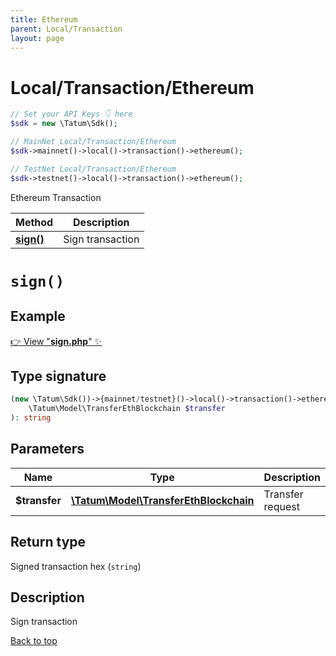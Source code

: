 ```yaml
---
title: Ethereum
parent: Local/Transaction
layout: page
---
```


# Local/Transaction/Ethereum

```php
// Set your API Keys 👇 here
$sdk = new \Tatum\Sdk();

// MainNet Local/Transaction/Ethereum
$sdk->mainnet()->local()->transaction()->ethereum();

// TestNet Local/Transaction/Ethereum
$sdk->testnet()->local()->transaction()->ethereum();
```

Ethereum Transaction

Method | Description
------------- | -------------
[**sign()**](#sign) | Sign transaction

# `sign()`

## Example

[👉 View "**sign.php**" ✨](https://github.com/tatumio/tatum-php/blob/master/examples/Local/Transaction/Ethereum/sign.php)

## Type signature

```php
(new \Tatum\Sdk())->{mainnet/testnet}()->local()->transaction()->ethereum()->sign(
    \Tatum\Model\TransferEthBlockchain $transfer
): string
```

## Parameters

Name | Type | Description  | Notes
------------- | ------------- | ------------- | -------------
**$transfer** | [**\Tatum\Model\TransferEthBlockchain**](../../../Model/TransferEthBlockchain) | Transfer request | 

## Return type

Signed transaction hex (`string`)

## Description

Sign transaction

[Back to top](#top)

